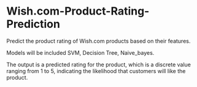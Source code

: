 # Wish.com-Product-Rating-Prediction
Predict the product rating of Wish.com products based on their features.	

Models will be included SVM, Decision Tree, Naive_bayes.

The output is a predicted rating for the product, which is a discrete value ranging from 1 to 5, indicating the likelihood that customers will like the product.
